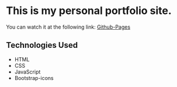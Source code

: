 # This is my personal portfolio site.

You can watch it at the following link: [Github-Pages](https://github.com/)

## Technologies Used
- HTML 
- CSS 
- JavaScript
- Bootstrap-icons
